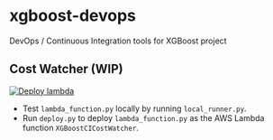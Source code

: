 # xgboost-devops
DevOps / Continuous Integration tools for XGBoost project

## Cost Watcher (WIP)
[![Deploy lambda](https://github.com/hcho3/xgboost-devops/workflows/Deploy%20lambda/badge.svg?branch=mainline)](https://github.com/hcho3/xgboost-devops/actions?query=workflow%3A%22Deploy+lambda%22)

* Test `lambda_function.py` locally by running `local_runner.py`.
* Run `deploy.py` to deploy `lambda_function.py` as the AWS Lambda function `XGBoostCICostWatcher`.
